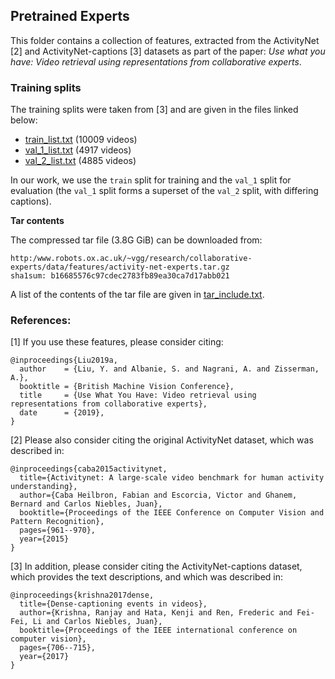 ## Pretrained Experts

This folder contains a collection of features, extracted from the ActivityNet [2] and ActivityNet-captions [3] datasets as part of the paper:
*Use what you have: Video retrieval using representations from collaborative experts*.

### Training splits

The training splits were taken from [3] and are given in the files linked below:

* [train_list.txt](train_list.txt) (10009 videos)
* [val_1_list.txt](val_1_list.txt) (4917 videos)
* [val_2_list.txt](val_2_list.txt) (4885 videos)

In our work, we use the `train` split for training and the `val_1` split for evaluation (the `val_1` split forms a superset of the `val_2` split, with differing captions).


**Tar contents**

The compressed tar file (3.8G GiB) can be downloaded from:

```
http:/www.robots.ox.ac.uk/~vgg/research/collaborative-experts/data/features/activity-net-experts.tar.gz
sha1sum: b16685576c97cdec2783fb89ea30ca7d17abb021
```
A list of the contents of the tar file are given in [tar_include.txt](tar_include.txt).


### References:

[1] If you use these features, please consider citing:
```
@inproceedings{Liu2019a,
  author    = {Liu, Y. and Albanie, S. and Nagrani, A. and Zisserman, A.},
  booktitle = {British Machine Vision Conference},
  title     = {Use What You Have: Video retrieval using representations from collaborative experts},
  date      = {2019},
}
```

[2] Please also consider citing the original ActivityNet dataset, which was described in:

```
@inproceedings{caba2015activitynet,
  title={Activitynet: A large-scale video benchmark for human activity understanding},
  author={Caba Heilbron, Fabian and Escorcia, Victor and Ghanem, Bernard and Carlos Niebles, Juan},
  booktitle={Proceedings of the IEEE Conference on Computer Vision and Pattern Recognition},
  pages={961--970},
  year={2015}
}
```

[3] In addition, please consider citing the ActivityNet-captions dataset, which provides the text descriptions, and which was described in:

```
@inproceedings{krishna2017dense,
  title={Dense-captioning events in videos},
  author={Krishna, Ranjay and Hata, Kenji and Ren, Frederic and Fei-Fei, Li and Carlos Niebles, Juan},
  booktitle={Proceedings of the IEEE international conference on computer vision},
  pages={706--715},
  year={2017}
}
```